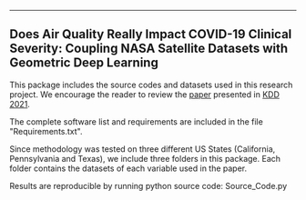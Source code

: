 ----------------------------------------------------------------------------
Does Air Quality Really Impact COVID-19 Clinical Severity:
Coupling NASA Satellite Datasets with Geometric Deep Learning
----------------------------------------------------------------------------

This package includes the source codes and datasets used in this research project. We encourage the reader to review the [paper](https://doi.org/10.1145/3447548.3467207) presented in [KDD 2021](https://kdd.org/kdd2021/).

The complete software list and requirements are included in the file "Requirements.txt".

Since methodology was tested on three different US States (California, Pennsylvania and Texas), we include three folders in this package. Each folder contains the datasets of each variable used in the paper.

Results are reproducible by running python source code: Source_Code.py




